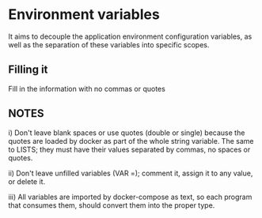 # Environment variables 

It aims to decouple the application environment configuration variables,
as well as the separation of these variables into specific scopes. 

## Filling it

Fill in the information with no commas or quotes 

## NOTES

i) Don't leave blank spaces or use quotes (double or single) because the
quotes are loaded by docker as part of the whole string variable. The
same to LISTS; they must have their values ​​separated by commas, no
spaces or quotes.  

ii) Don't leave unfilled variables (VAR =); comment it, assign it to any
value, or delete it.


iii) All variables ​​are imported by docker-compose as text, so each
program that consumes them, should convert them into the proper type.
